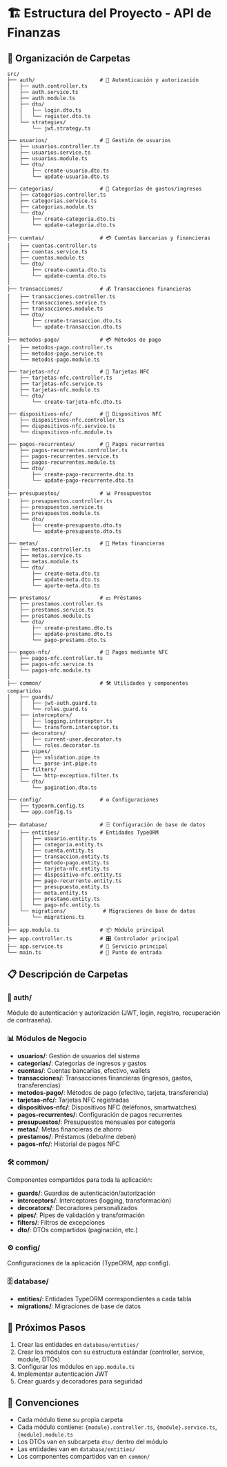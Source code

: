 # 🏗️ Estructura del Proyecto - API de Finanzas

## 📁 Organización de Carpetas

```
src/
├── auth/                     # 🔐 Autenticación y autorización
│   ├── auth.controller.ts
│   ├── auth.service.ts
│   ├── auth.module.ts
│   ├── dto/
│   │   ├── login.dto.ts
│   │   └── register.dto.ts
│   └── strategies/
│       └── jwt.strategy.ts
│
├── usuarios/                 # 👤 Gestión de usuarios
│   ├── usuarios.controller.ts
│   ├── usuarios.service.ts
│   ├── usuarios.module.ts
│   └── dto/
│       ├── create-usuario.dto.ts
│       └── update-usuario.dto.ts
│
├── categorias/               # 📂 Categorías de gastos/ingresos
│   ├── categorias.controller.ts
│   ├── categorias.service.ts
│   ├── categorias.module.ts
│   └── dto/
│       ├── create-categoria.dto.ts
│       └── update-categoria.dto.ts
│
├── cuentas/                  # 💳 Cuentas bancarias y financieras
│   ├── cuentas.controller.ts
│   ├── cuentas.service.ts
│   ├── cuentas.module.ts
│   └── dto/
│       ├── create-cuenta.dto.ts
│       └── update-cuenta.dto.ts
│
├── transacciones/            # 💰 Transacciones financieras
│   ├── transacciones.controller.ts
│   ├── transacciones.service.ts
│   ├── transacciones.module.ts
│   └── dto/
│       ├── create-transaccion.dto.ts
│       └── update-transaccion.dto.ts
│
├── metodos-pago/             # 💳 Métodos de pago
│   ├── metodos-pago.controller.ts
│   ├── metodos-pago.service.ts
│   └── metodos-pago.module.ts
│
├── tarjetas-nfc/             # 🎴 Tarjetas NFC
│   ├── tarjetas-nfc.controller.ts
│   ├── tarjetas-nfc.service.ts
│   ├── tarjetas-nfc.module.ts
│   └── dto/
│       └── create-tarjeta-nfc.dto.ts
│
├── dispositivos-nfc/         # 📱 Dispositivos NFC
│   ├── dispositivos-nfc.controller.ts
│   ├── dispositivos-nfc.service.ts
│   └── dispositivos-nfc.module.ts
│
├── pagos-recurrentes/        # 🔄 Pagos recurrentes
│   ├── pagos-recurrentes.controller.ts
│   ├── pagos-recurrentes.service.ts
│   ├── pagos-recurrentes.module.ts
│   └── dto/
│       ├── create-pago-recurrente.dto.ts
│       └── update-pago-recurrente.dto.ts
│
├── presupuestos/             # 📊 Presupuestos
│   ├── presupuestos.controller.ts
│   ├── presupuestos.service.ts
│   ├── presupuestos.module.ts
│   └── dto/
│       ├── create-presupuesto.dto.ts
│       └── update-presupuesto.dto.ts
│
├── metas/                    # 🎯 Metas financieras
│   ├── metas.controller.ts
│   ├── metas.service.ts
│   ├── metas.module.ts
│   └── dto/
│       ├── create-meta.dto.ts
│       ├── update-meta.dto.ts
│       └── aporte-meta.dto.ts
│
├── prestamos/                # 💵 Préstamos
│   ├── prestamos.controller.ts
│   ├── prestamos.service.ts
│   ├── prestamos.module.ts
│   └── dto/
│       ├── create-prestamo.dto.ts
│       ├── update-prestamo.dto.ts
│       └── pago-prestamo.dto.ts
│
├── pagos-nfc/                # 📲 Pagos mediante NFC
│   ├── pagos-nfc.controller.ts
│   ├── pagos-nfc.service.ts
│   └── pagos-nfc.module.ts
│
├── common/                   # 🛠️ Utilidades y componentes compartidos
│   ├── guards/
│   │   ├── jwt-auth.guard.ts
│   │   └── roles.guard.ts
│   ├── interceptors/
│   │   ├── logging.interceptor.ts
│   │   └── transform.interceptor.ts
│   ├── decorators/
│   │   ├── current-user.decorator.ts
│   │   └── roles.decorator.ts
│   ├── pipes/
│   │   ├── validation.pipe.ts
│   │   └── parse-int.pipe.ts
│   ├── filters/
│   │   └── http-exception.filter.ts
│   └── dto/
│       └── pagination.dto.ts
│
├── config/                   # ⚙️ Configuraciones
│   ├── typeorm.config.ts
│   └── app.config.ts
│
├── database/                 # 🗄️ Configuración de base de datos
│   ├── entities/             # Entidades TypeORM
│   │   ├── usuario.entity.ts
│   │   ├── categoria.entity.ts
│   │   ├── cuenta.entity.ts
│   │   ├── transaccion.entity.ts
│   │   ├── metodo-pago.entity.ts
│   │   ├── tarjeta-nfc.entity.ts
│   │   ├── dispositivo-nfc.entity.ts
│   │   ├── pago-recurrente.entity.ts
│   │   ├── presupuesto.entity.ts
│   │   ├── meta.entity.ts
│   │   ├── prestamo.entity.ts
│   │   └── pago-nfc.entity.ts
│   └── migrations/            # Migraciones de base de datos
│       └── migrations.ts
│
├── app.module.ts             # 📦 Módulo principal
├── app.controller.ts         # 🎛️ Controlador principal
├── app.service.ts            # 🔧 Servicio principal
└── main.ts                   # 🚀 Punto de entrada
```

## 📋 Descripción de Carpetas

### 🔐 auth/
Módulo de autenticación y autorización (JWT, login, registro, recuperación de contraseña).

### 📊 Módulos de Negocio
- **usuarios/**: Gestión de usuarios del sistema
- **categorias/**: Categorías de ingresos y gastos
- **cuentas/**: Cuentas bancarias, efectivo, wallets
- **transacciones/**: Transacciones financieras (ingresos, gastos, transferencias)
- **metodos-pago/**: Métodos de pago (efectivo, tarjeta, transferencia)
- **tarjetas-nfc/**: Tarjetas NFC registradas
- **dispositivos-nfc/**: Dispositivos NFC (teléfonos, smartwatches)
- **pagos-recurrentes/**: Configuración de pagos recurrentes
- **presupuestos/**: Presupuestos mensuales por categoría
- **metas/**: Metas financieras de ahorro
- **prestamos/**: Préstamos (debo/me deben)
- **pagos-nfc/**: Historial de pagos NFC

### 🛠️ common/
Componentes compartidos para toda la aplicación:
- **guards/**: Guardias de autenticación/autorización
- **interceptors/**: Interceptores (logging, transformación)
- **decorators/**: Decoradores personalizados
- **pipes/**: Pipes de validación y transformación
- **filters/**: Filtros de excepciones
- **dto/**: DTOs compartidos (paginación, etc.)

### ⚙️ config/
Configuraciones de la aplicación (TypeORM, app config).

### 🗄️ database/
- **entities/**: Entidades TypeORM correspondientes a cada tabla
- **migrations/**: Migraciones de base de datos

## 🎯 Próximos Pasos

1. Crear las entidades en `database/entities/`
2. Crear los módulos con su estructura estándar (controller, service, module, DTOs)
3. Configurar los módulos en `app.module.ts`
4. Implementar autenticación JWT
5. Crear guards y decoradores para seguridad

## 📝 Convenciones

- Cada módulo tiene su propia carpeta
- Cada módulo contiene: `{module}.controller.ts`, `{module}.service.ts`, `{module}.module.ts`
- Los DTOs van en subcarpeta `dto/` dentro del módulo
- Las entidades van en `database/entities/`
- Los componentes compartidos van en `common/`

